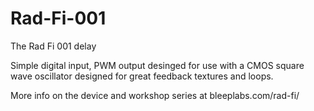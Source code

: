 Rad-Fi-001
==========

The Rad Fi 001 delay

Simple digital input, PWM output desinged for use with a CMOS square wave oscillator designed for great feedback textures and loops.

More info on the device and workshop series at bleeplabs.com/rad-fi/


